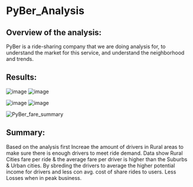 # PyBer_Analysis

## Overview of the analysis: 
PyBer is a ride-sharing company that we are doing analysis for, to understand the 
market for this service, and understand the neighborhood and trends. 



## Results: 

![image](https://user-images.githubusercontent.com/94503395/159101766-29836c26-0ce7-418c-88a4-9be083f4c549.png)
![image](https://user-images.githubusercontent.com/94503395/159101804-bcb81b80-2cbd-416f-b1d9-da901098c9aa.png)

![image](https://user-images.githubusercontent.com/94503395/159101777-fe6f57a8-3570-4f0a-b204-b2284f52f32f.png)
![image](https://user-images.githubusercontent.com/94503395/159101785-53731552-ce2b-44c0-805d-3200e073916f.png)

![PyBer_fare_summary](https://user-images.githubusercontent.com/94503395/159101817-0800a102-0b36-40d5-bf4a-25ac193e00a8.png)


## Summary: 
Based on the analysis first Increae the amount of drivers in Rural areas 
to make sure there is enough drivers to meet ride demand. Data show Rural Cities 
fare per ride & the average fare per driver is higher than the Suburbs & Urban cities.
By sbreding the drivers to average the higher potential income for drivers and less 
con avg. cost of share rides to users.  Less Losses when in peak business.
